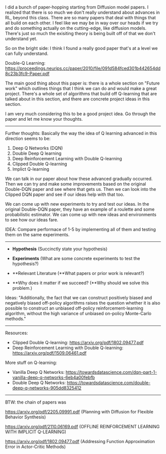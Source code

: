 I did a bunch of paper-hopping starting from Diffusion model papers. I realized that there is so much we don't really understand about advances in RL, beyond this class. There are so many papers that deal with things that all build on each other. I feel like we may be in way over our heads if we try and do something actually on the cutting-edge, like diffusion models. There's just so much the exisiting theory is being built off of that we don't understand yet. 

So on the bright side: I think I found a really good paper that's at a level we can fully understand. 

Double-Q Learning: https://proceedings.neurips.cc/paper/2010/file/091d584fced301b442654dd8c23b3fc9-Paper.pdf

The main good thing about this paper is: there is a whole section on "Future work" which outlines things that I think we can do and would make a great project. There's a whole set of algorithms that build off Q-learning that are talked about in this section, and there are concrete project ideas in this section. 

I am very much considering this to be a good project idea. Go through the paper and let me know your thoughts. 

-----------------------------------------

Further thoughts:
Basically the way the idea of Q learning advanced in this direction seems to be:

1. Deep Q Networks (DQN)
2. Double Deep Q learning
3. Deep Reinforcement Learning with Double Q-learning
4. Clipped Double Q-learning
5. Implict Q-learning

We can talk in our paper about how these advanced gradually occurred. Then we can try and make some improvements based on the original Double-DQN paper and see where that gets us. Then we can look into the Clipped DQN paper and see if our ideas help with that too. 

We can come up with new experiments to try and test our ideas. In the original Double-DQN paper, they have an example of a roulette and some probabilistic estimator. We can come up with new ideas and environments to see how our ideas fare. 

IDEA:
Compare performace of 1-5 by implementing all of them and testing them on the same experiments.

----------------------------------------

- **Hypothesis** (Succinctly state your hypothesis)


- **Experiments** (What are some concrete experiments to test the hypothesis?)


- **Relevant Literature (**What papers or prior work is relevant?)


- **Why does it matter if we succeed? (**Why should we solve this problem.)

Ideas: "Additionally, the fact that we can construct positively biased and negatively
biased off-policy algorithms raises the question whether it is also possible to construct an unbiased off-policy reinforcement-learning algorithm, without the high variance of unbiased on-policy Monte-Carlo methods."

------------------------------------------

Resources:

- Clipped Double Q-learning: https://arxiv.org/pdf/1802.09477.pdf
- Deep Reinforcement Learning with Double Q-learning: https://arxiv.org/pdf/1509.06461.pdf

More stuff on Q-learning:
- Vanilla Deep Q Networks: https://towardsdatascience.com/dqn-part-1-vanilla-deep-q-networks-6eb4a00febfb
- Double Deep Q Networks: https://towardsdatascience.com/double-deep-q-networks-905dd8325412

---------------------------------------

BTW: the chain of papers was 

https://arxiv.org/pdf/2205.09991.pdf (Planning with Diffusion for Flexible Behavior Synthesis)

https://arxiv.org/pdf/2110.06169.pdf (OFFLINE REINFORCEMENT LEARNING
WITH IMPLICIT Q-LEARNING) 

https://arxiv.org/pdf/1802.09477.pdf (Addressing Function Approximation Error in Actor-Critic Methods)


